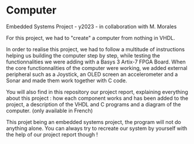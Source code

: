 # Computer
Embedded Systems Project - y2023 - in collaboration with M. Morales  

For this project, we had to "create" a computer from nothing in VHDL.  
  
In order to realise this project, we had to follow a multitude of instructions helping us building the computer step by step, while testing the functionnalities we were adding with a Basys 3 Artix-7 FPGA Board. When the core functionnalities of the computer were working, we added external peripheral such as a Joystick, an OLED screen an accelerometer and a Sonar and made them work together with C code.  
  
You will also find in this repository our project report, explaining everything about this project : how each component works and has been added to the project, a description of the VHDL and C programs and a diagram of the computer. (only available in French)  
  
This projet being an embedded systems project, the program will not do anything alone. You can always try to recreate our system by yourself with the help of our project report though !
